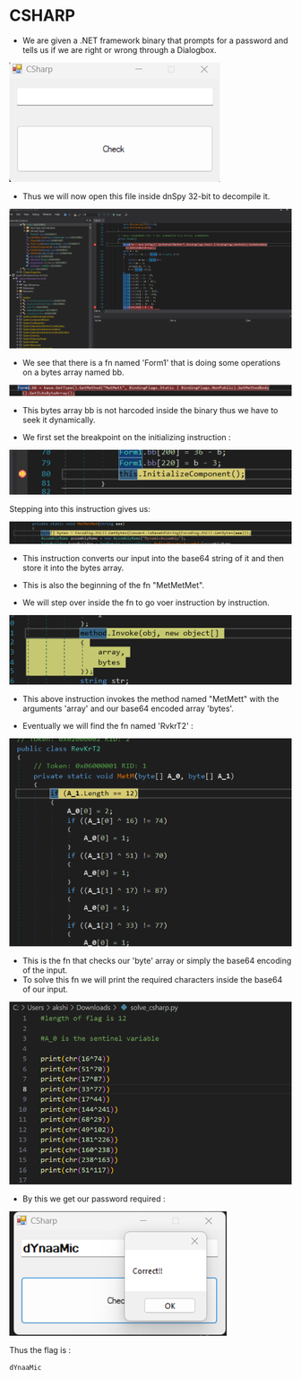 # CSHARP

- We are given a .NET framework binary that prompts for a password and tells us if we are right or wrong through a Dialogbox.

![Alt text](image.png)

- Thus we will now open this file inside dnSpy 32-bit to decompile it.

![Alt text](image-1.png)

- We see that there is a fn named 'Form1' that is doing some operations on a bytes array named bb.

![Alt text](image-2.png)

- This bytes array bb is not harcoded inside the binary thus we have to seek it dynamically.

- We first set the breakpoint on the initializing instruction :

![Alt text](image-3.png)

Stepping into this instruction gives us:

![Alt text](image-4.png)

- This instruction converts our input into the base64 string of it and then store it into the bytes array.

- This is also the beginning of the fn "MetMetMet".

- We will step over inside the fn to go voer instruction by instruction.

![Alt text](image-5.png)

- This above instruction invokes the method named "MetMett" with the arguments 'array' and our base64 encoded array 'bytes'.

- Eventually we will find the fn named 'RvkrT2' :

![Alt text](image-6.png)

- This is the fn that checks our 'byte' array or simply the base64 encoding of the input.
- To solve this fn we will print the required characters inside the base64 of our input.

![Alt text](image-7.png)

- By this we get our password required :

![Alt text](image-8.png)

Thus the flag is :
```
dYnaaMic
```

